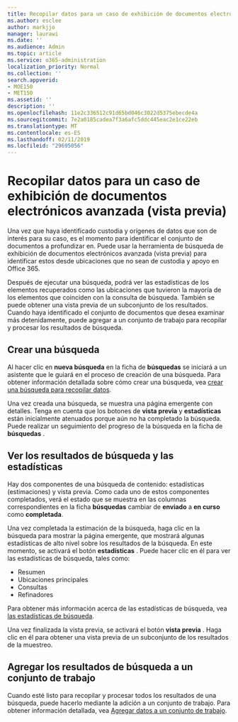 ```yaml
---
title: Recopilar datos para un caso de exhibición de documentos electrónicos avanzada (vista previa)
ms.author: esclee
author: markjjo
manager: laurawi
ms.date: ''
ms.audience: Admin
ms.topic: article
ms.service: o365-administration
localization_priority: Normal
ms.collection: ''
search.appverid:
- MOE150
- MET150
ms.assetid: ''
description: ''
ms.openlocfilehash: 11e2c336512c91d65bd046c3022d5375ebecde4a
ms.sourcegitcommit: 7e2a0185cadea7f3a6afc5ddc445eac2e1ce22eb
ms.translationtype: MT
ms.contentlocale: es-ES
ms.lasthandoff: 02/11/2019
ms.locfileid: "29695056"
---
```

# <a name="collect-data-for-a-case-in-advanced-ediscovery-preview"></a>Recopilar datos para un caso de exhibición de documentos electrónicos avanzada (vista previa)

Una vez que haya identificado custodia y orígenes de datos que son de interés para su caso, es el momento para identificar el conjunto de documentos a profundizar en. Puede usar la herramienta de búsqueda de exhibición de documentos electrónicos avanzada (vista previa) para identificar estos desde ubicaciones que no sean de custodia y apoyo en Office 365.

Después de ejecutar una búsqueda, podrá ver las estadísticas de los elementos recuperados como las ubicaciones que tuvieron la mayoría de los elementos que coinciden con la consulta de búsqueda. También se puede obtener una vista previa de un subconjunto de los resultados. Cuando haya identificado el conjunto de documentos que desea examinar más detenidamente, puede agregar a un conjunto de trabajo para recopilar y procesar los resultados de búsqueda.

## <a name="create-a-search"></a>Crear una búsqueda

Al hacer clic en **nueva búsqueda** en la ficha de **búsquedas** se iniciará a un asistente que le guiará en el proceso de creación de una búsqueda. Para obtener información detallada sobre cómo crear una búsqueda, vea [crear una búsqueda para recopilar datos](create-search-to-collect-data.md).

Una vez creada una búsqueda, se muestra una página emergente con detalles. Tenga en cuenta que los botones de **vista previa** y **estadísticas** están inicialmente atenuados porque aún no ha completado la búsqueda. Puede realizar un seguimiento del progreso de la búsqueda en la ficha de **búsquedas** .

## <a name="view-search-results-and-statistics"></a>Ver los resultados de búsqueda y las estadísticas
Hay dos componentes de una búsqueda de contenido: estadísticas (estimaciones) y vista previa. Como cada uno de estos componentes completados, verá el estado que se muestra en las columnas correspondientes en la ficha **búsquedas** cambiar de **enviado** a **en curso** como **completada**.

Una vez completada la estimación de la búsqueda, haga clic en la búsqueda para mostrar la página emergente, que mostrará algunas estadísticas de alto nivel sobre los resultados de la búsqueda. En este momento, se activará el botón **estadísticas** . Puede hacer clic en él para ver las estadísticas de búsqueda, tales como:

- Resumen
- Ubicaciones principales
- Consultas
- Refinadores

Para obtener más información acerca de las estadísticas de búsqueda, vea [las estadísticas de búsqueda](search-statistics.md).

Una vez finalizada la vista previa, se activará el botón **vista previa** . Haga clic en él para obtener una vista previa de un subconjunto de los resultados de la muestreo.

## <a name="adding-search-results-to-a-working-set"></a>Agregar los resultados de búsqueda a un conjunto de trabajo

Cuando esté listo para recopilar y procesar todos los resultados de una búsqueda, puede hacerlo mediante la adición a un conjunto de trabajo. Para obtener información detallada, vea [Agregar datos a un conjunto de trabajo](add-data-to-working-set.md). 